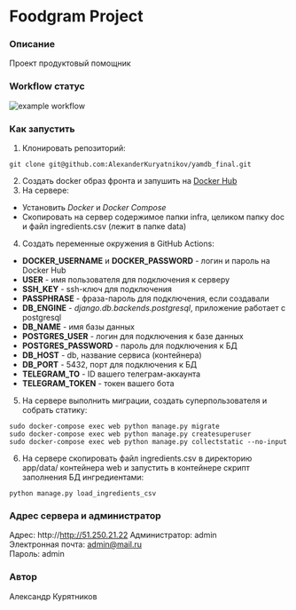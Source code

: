 # Foodgram Project
### Описание
Проект продуктовый помощник
### Workflow статус
![example workflow](https://github.com/AlexanderKuryatnikov/foodgram-project-react/actions/workflows/foodgram_workflow.yml/badge.svg)
### Как запустить
1. Клонировать репозиторий:
```
git clone git@github.com:AlexanderKuryatnikov/yamdb_final.git
```
2. Создать docker образ фронта и запушить на [Docker Hub](https://hub.docker.com/)
3. На сервере:
  - Установить *Docker* и *Docker Compose*
  - Скопировать на сервер содержимое папки infra, целиком папку doc и файл ingredients.csv (лежит в папке data)
4. Создать переменные окружения в GitHub Actions:
  - **DOCKER_USERNAME** и **DOCKER_PASSWORD** - логин и пароль на Docker Hub
  - **USER** - имя пользователя для подключения к серверу
  - **SSH_KEY** - ssh-ключ для подключения
  - **PASSPHRASE** - фраза-пароль для подключения, если создавали
  - **DB_ENGINE** - *django.db.backends.postgresql*, приложение работает с postgresql
  - **DB_NAME** - имя базы данных
  - **POSTGRES_USER** - логин для подключения к базе данных
  - **POSTGRES_PASSWORD** - пароль для подключения к БД
  - **DB_HOST** - db, название сервиса (контейнера)
  - **DB_PORT** - 5432, порт для подключения к БД
  - **TELEGRAM_TO** - ID вашего телеграм-аккаунта
  - **TELEGRAM_TOKEN** - токен вашего бота
5. На сервере выполнить миграции, создать суперпользователя и собрать статику:
```
sudo docker-compose exec web python manage.py migrate
sudo docker-compose exec web python manage.py createsuperuser
sudo docker-compose exec web python manage.py collectstatic --no-input
```
6. На сервере скопировать файл ingredients.csv в директорию app/data/ контейнера web и запустить в контейнере скрипт заполнения БД ингредиентами:
```
python manage.py load_ingredients_csv
```
### Адрес сервера и администратор
Адрес: http://http://51.250.21.22
Администратор: admin \
Электронная почта: admin@mail.ru \
Пароль: admin
### Автор
Александр Курятников
